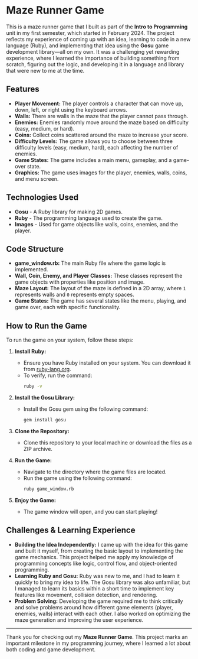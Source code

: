 # Maze Runner Game

This is a maze runner game that I built as part of the **Intro to Programming** unit in my first semester, which started in February 2024. The project reflects my experience of coming up with an idea, learning to code in a new language (Ruby), and implementing that idea using the **Gosu** game development library—all on my own. It was a challenging yet rewarding experience, where I learned the importance of building something from scratch, figuring out the logic, and developing it in a language and library that were new to me at the time.

## Features

- **Player Movement:** The player controls a character that can move up, down, left, or right using the keyboard arrows.
- **Walls:** There are walls in the maze that the player cannot pass through.
- **Enemies:** Enemies randomly move around the maze based on difficulty (easy, medium, or hard).
- **Coins:** Collect coins scattered around the maze to increase your score.
- **Difficulty Levels:** The game allows you to choose between three difficulty levels (easy, medium, hard), each affecting the number of enemies.
- **Game States:** The game includes a main menu, gameplay, and a game-over state.
- **Graphics:** The game uses images for the player, enemies, walls, coins, and menu screen.

## Technologies Used

- **Gosu** - A Ruby library for making 2D games.
- **Ruby** - The programming language used to create the game.
- **Images** - Used for game objects like walls, coins, enemies, and the player.

## Code Structure

- **game_window.rb:** The main Ruby file where the game logic is implemented.
- **Wall, Coin, Enemy, and Player Classes:** These classes represent the game objects with properties like position and image.
- **Maze Layout:** The layout of the maze is defined in a 2D array, where `1` represents walls and `0` represents empty spaces.
- **Game States:** The game has several states like the menu, playing, and game over, each with specific functionality.

## How to Run the Game

To run the game on your system, follow these steps:

1. **Install Ruby:**
   - Ensure you have Ruby installed on your system. You can download it from [ruby-lang.org](https://www.ruby-lang.org).
   - To verify, run the command:
     ```bash
     ruby -v
     ```

2. **Install the Gosu Library:**
   - Install the Gosu gem using the following command:
     ```bash
     gem install gosu
     ```

3. **Clone the Repository:**
   - Clone this repository to your local machine or download the files as a ZIP archive.

4. **Run the Game:**
   - Navigate to the directory where the game files are located.
   - Run the game using the following command:
     ```bash
     ruby game_window.rb
     ```

5. **Enjoy the Game:**
   - The game window will open, and you can start playing!

## Challenges & Learning Experience

- **Building the Idea Independently:** I came up with the idea for this game and built it myself, from creating the basic layout to implementing the game mechanics. This project helped me apply my knowledge of programming concepts like logic, control flow, and object-oriented programming.
- **Learning Ruby and Gosu:** Ruby was new to me, and I had to learn it quickly to bring my idea to life. The Gosu library was also unfamiliar, but I managed to learn its basics within a short time to implement key features like movement, collision detection, and rendering.
- **Problem Solving:** Developing the game required me to think critically and solve problems around how different game elements (player, enemies, walls) interact with each other. I also worked on optimizing the maze generation and improving the user experience.

---

Thank you for checking out my **Maze Runner Game**. This project marks an important milestone in my programming journey, where I learned a lot about both coding and game development.

